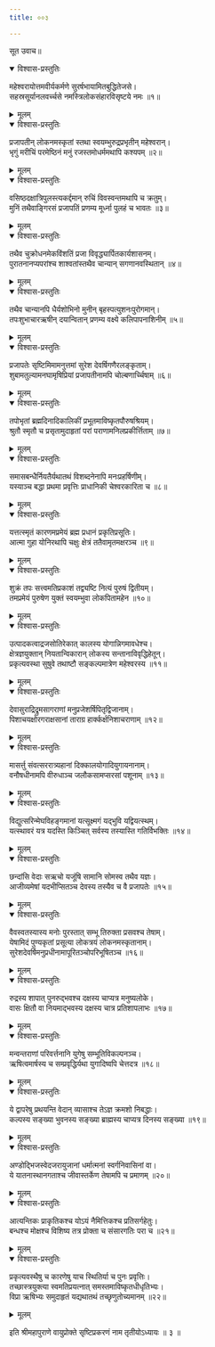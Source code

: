 ```yaml
---
title: ००३

---
```

सूत उवाच॥


<details open><summary>विश्वास-प्रस्तुतिः</summary>

महेश्वरायोत्तमवीर्यकर्मणे सुरर्षभायामितबुद्धितेजसे।  
सहस्रसूर्यानलवर्च्चसे नमस्त्रिलोकसंहारविसृष्टये नमः ॥१॥
</details>

<details><summary>मूलम्</summary>

महेश्वरायोत्तमवीर्यकर्मणे सुरर्षभायामितबुद्धितेजसे।  
सहस्रसूर्यानलवर्च्चसे नमस्त्रिलोकसंहारविसृष्टये नमः ॥१॥
</details>


<details open><summary>विश्वास-प्रस्तुतिः</summary>

प्रजापतीन् लोकनमस्कृतां स्तथा स्वयम्भुरुद्रप्रभृतीन् महेश्वरान्।  
भृगुं मरीचिं परमेष्ठिनं मनुं रजस्तमोधर्ममथापि कश्यपम् ॥२॥
</details>

<details><summary>मूलम्</summary>

प्रजापतीन् लोकनमस्कृतां स्तथा स्वयम्भुरुद्रप्रभृतीन् महेश्वरान्।  
भृगुं मरीचिं परमेष्ठिनं मनुं रजस्तमोधर्ममथापि कश्यपम् ॥२॥
</details>


<details open><summary>विश्वास-प्रस्तुतिः</summary>

वसिष्ठदक्षात्रिपुलस्त्यकर्द्दमान् रुचिं विवस्वन्तमथापि च क्रतुम्।  
मुनिं तथैवाङ्गिरसं प्रजापतिं प्रणम्य मूर्ध्ना पुलहं च भावतः ॥३॥
</details>

<details><summary>मूलम्</summary>

वसिष्ठदक्षात्रिपुलस्त्यकर्द्दमान् रुचिं विवस्वन्तमथापि च क्रतुम्।  
मुनिं तथैवाङ्गिरसं प्रजापतिं प्रणम्य मूर्ध्ना पुलहं च भावतः ॥३॥
</details>


<details open><summary>विश्वास-प्रस्तुतिः</summary>

तथैव चुक्रोधनमेकविंशतिं प्रजा विवृद्ध्यार्पितकार्यशासनम्।  
पुरातनानप्यपरांश्च शाश्वतांस्तथैव चान्यान् सगणानवस्थितान् ॥४॥
</details>

<details><summary>मूलम्</summary>

तथैव चुक्रोधनमेकविंशतिं प्रजा विवृद्ध्यार्पितकार्यशासनम्।  
पुरातनानप्यपरांश्च शाश्वतांस्तथैव चान्यान् सगणानवस्थितान् ॥४॥
</details>


<details open><summary>विश्वास-प्रस्तुतिः</summary>

तथैव चान्यानपि धैर्यशोभिनो मुनीन् बृहस्पत्युशनःपुरोगमान्।  
तपःशुभाचारऋषीन् दयान्वितान् प्रणम्य वक्ष्ये कलिपापनाशिनीम् ॥५॥
</details>

<details><summary>मूलम्</summary>

तथैव चान्यानपि धैर्यशोभिनो मुनीन् बृहस्पत्युशनःपुरोगमान्।  
तपःशुभाचारऋषीन् दयान्वितान् प्रणम्य वक्ष्ये कलिपापनाशिनीम् ॥५॥
</details>


<details open><summary>विश्वास-प्रस्तुतिः</summary>

प्रजापतेः सृष्टिमिमामनुत्तमां सुरेश देवर्षिगणैरलङ्कृताम्।  
शुबामतुल्यामनघामृषिप्रियां प्रजापतीनामपि चोल्बणार्च्चिषाम् ॥६॥
</details>

<details><summary>मूलम्</summary>

प्रजापतेः सृष्टिमिमामनुत्तमां सुरेश देवर्षिगणैरलङ्कृताम्।  
शुबामतुल्यामनघामृषिप्रियां प्रजापतीनामपि चोल्बणार्च्चिषाम् ॥६॥
</details>


<details open><summary>विश्वास-प्रस्तुतिः</summary>

तपोभृतां ब्रह्मदिनादिकालिकीं प्रभूतमाविष्कृतपौरुषश्रियम्।  
श्रुतौ स्मृतौ च प्रसृतामुदाहृतां परां पराणामनिलप्रकीर्त्तिताम् ॥७॥
</details>

<details><summary>मूलम्</summary>

तपोभृतां ब्रह्मदिनादिकालिकीं प्रभूतमाविष्कृतपौरुषश्रियम्।  
श्रुतौ स्मृतौ च प्रसृतामुदाहृतां परां पराणामनिलप्रकीर्त्तिताम् ॥७॥
</details>


<details open><summary>विश्वास-प्रस्तुतिः</summary>

समासबन्धैर्नियतैर्यथातथं विशब्दनेनापि मनःप्रहर्षिणीम्।  
यस्याञ्च बद्धा प्रथमा प्रवृत्तिः प्राधानिकी चेश्वरकारिता च ॥८॥
</details>

<details><summary>मूलम्</summary>

समासबन्धैर्नियतैर्यथातथं विशब्दनेनापि मनःप्रहर्षिणीम्।  
यस्याञ्च बद्धा प्रथमा प्रवृत्तिः प्राधानिकी चेश्वरकारिता च ॥८॥
</details>


<details open><summary>विश्वास-प्रस्तुतिः</summary>

यत्तत्स्मृतं कारणमप्रमेयं ब्रह्म प्रधानं प्रकृतिप्रसूतिः।  
आत्मा गुहा योनिरथापि चक्षुः क्षेत्रं ततैवामृतमक्षरञ्च ॥९॥
</details>

<details><summary>मूलम्</summary>

यत्तत्स्मृतं कारणमप्रमेयं ब्रह्म प्रधानं प्रकृतिप्रसूतिः।  
आत्मा गुहा योनिरथापि चक्षुः क्षेत्रं ततैवामृतमक्षरञ्च ॥९॥
</details>


<details open><summary>विश्वास-प्रस्तुतिः</summary>

शुक्रं तपः सत्त्वमतिप्रकाशं तद्व्यष्टि नित्यं पुरुषं द्वितीयम्।  
तमप्रमेयं पुरुषेण युक्तं स्वयम्भुवा लोकपितामहेन ॥१०॥
</details>

<details><summary>मूलम्</summary>

शुक्रं तपः सत्त्वमतिप्रकाशं तद्व्यष्टि नित्यं पुरुषं द्वितीयम्।  
तमप्रमेयं पुरुषेण युक्तं स्वयम्भुवा लोकपितामहेन ॥१०॥
</details>


<details open><summary>विश्वास-प्रस्तुतिः</summary>

उत्पादकत्वाद्रजसोतिरेकात् कालस्य योगान्निगमावधेश्च।  
क्षेत्रज्ञयुक्तान् नियतान्विकारान् लोकस्य सन्तानाविवृद्धिहेतून्।  
प्रकृत्यवस्था सुषुवे तथाष्टौ सङ्कल्पमात्रेण महेश्वरस्य ॥११॥
</details>

<details><summary>मूलम्</summary>

उत्पादकत्वाद्रजसोतिरेकात् कालस्य योगान्निगमावधेश्च।  
क्षेत्रज्ञयुक्तान् नियतान्विकारान् लोकस्य सन्तानाविवृद्धिहेतून्।  
प्रकृत्यवस्था सुषुवे तथाष्टौ सङ्कल्पमात्रेण महेश्वरस्य ॥११॥
</details>


<details open><summary>विश्वास-प्रस्तुतिः</summary>

देवासुराद्रिद्रुमसागराणां मनुप्रजेशर्षिपितृद्विजानाम्।  
पिशाचयक्षोरगराक्षसानां ताराग्र हार्क्कर्क्षनिशाचराणाम् ॥१२॥
</details>

<details><summary>मूलम्</summary>

देवासुराद्रिद्रुमसागराणां मनुप्रजेशर्षिपितृद्विजानाम्।  
पिशाचयक्षोरगराक्षसानां ताराग्र हार्क्कर्क्षनिशाचराणाम् ॥१२॥
</details>


<details open><summary>विश्वास-प्रस्तुतिः</summary>

मासर्त्तु संवत्सररात्र्यहानां दिक्कालयोगादियुगायनानाम्।  
वनौषधीनामपि वीरुधाञ्च जलौकसामप्सरसां पशूनाम् ॥१३॥
</details>

<details><summary>मूलम्</summary>

मासर्त्तु संवत्सररात्र्यहानां दिक्कालयोगादियुगायनानाम्।  
वनौषधीनामपि वीरुधाञ्च जलौकसामप्सरसां पशूनाम् ॥१३॥
</details>


<details open><summary>विश्वास-प्रस्तुतिः</summary>

विद्युत्सरिन्मेघविहङ्गमानां यत्सूक्ष्मगं यद्भुवि यद्वियत्स्थम्।  
यत्स्थावरं यत्र यदस्ति किञ्चित् सर्वस्य तस्यास्ति गतिर्विभक्तिः ॥१४॥
</details>

<details><summary>मूलम्</summary>

विद्युत्सरिन्मेघविहङ्गमानां यत्सूक्ष्मगं यद्भुवि यद्वियत्स्थम्।  
यत्स्थावरं यत्र यदस्ति किञ्चित् सर्वस्य तस्यास्ति गतिर्विभक्तिः ॥१४॥
</details>


<details open><summary>विश्वास-प्रस्तुतिः</summary>

छन्दांसि वेदाः सऋचो यजूंषि सामानि सोमस्व तथैव यज्ञः।  
आजीव्यमेषां यदभीप्सितञ्च देवस्य तस्यैव च वै प्रजापतेः ॥१५॥
</details>

<details><summary>मूलम्</summary>

छन्दांसि वेदाः सऋचो यजूंषि सामानि सोमस्व तथैव यज्ञः।  
आजीव्यमेषां यदभीप्सितञ्च देवस्य तस्यैव च वै प्रजापतेः ॥१५॥
</details>


<details open><summary>विश्वास-प्रस्तुतिः</summary>

वैवस्वतस्यास्य मनोः पुरस्तात् सम्भू तिरुक्ता प्रसवश्च तेषाम्।  
येषामिदं पुण्यकृतां प्रसूत्या लोकत्रयं लोकनमस्कृतानाम्।  
सुरेशदेवर्षिमनुप्रधीनामापूरितञ्चोपरिभूषितञ्च ॥१६॥
</details>

<details><summary>मूलम्</summary>

वैवस्वतस्यास्य मनोः पुरस्तात् सम्भू तिरुक्ता प्रसवश्च तेषाम्।  
येषामिदं पुण्यकृतां प्रसूत्या लोकत्रयं लोकनमस्कृतानाम्।  
सुरेशदेवर्षिमनुप्रधीनामापूरितञ्चोपरिभूषितञ्च ॥१६॥
</details>


<details open><summary>विश्वास-प्रस्तुतिः</summary>

रुद्रस्य शापात् पुनरुद्भवश्च दक्षस्य चाप्यत्र मनुष्यलोके।  
वासः क्षितौ वा नियमाद्भवस्य दक्षस्य चात्र प्रतिशापलाभः ॥१७॥
</details>

<details><summary>मूलम्</summary>

रुद्रस्य शापात् पुनरुद्भवश्च दक्षस्य चाप्यत्र मनुष्यलोके।  
वासः क्षितौ वा नियमाद्भवस्य दक्षस्य चात्र प्रतिशापलाभः ॥१७॥
</details>


<details open><summary>विश्वास-प्रस्तुतिः</summary>

मन्वन्तराणां परिवर्त्तनानि युगेषु सम्भूतिविकल्पनञ्च।  
ऋषित्वमार्षस्य च सम्प्रवृद्धिर्यथा युगादिष्वपि चेत्तदत्र ॥१८॥
</details>

<details><summary>मूलम्</summary>

मन्वन्तराणां परिवर्त्तनानि युगेषु सम्भूतिविकल्पनञ्च।  
ऋषित्वमार्षस्य च सम्प्रवृद्धिर्यथा युगादिष्वपि चेत्तदत्र ॥१८॥
</details>


<details open><summary>विश्वास-प्रस्तुतिः</summary>

ये द्वापरेषु प्रथयन्ति वेदान् व्यासाश्च तेऽज्ञ क्रमशो निबद्धाः।  
कल्पस्य सङ्ख्या भुवनस्य सङ्ख्या ब्राह्मस्य चाप्यत्र दिनस्य सङ्ख्या ॥१९॥
</details>

<details><summary>मूलम्</summary>

ये द्वापरेषु प्रथयन्ति वेदान् व्यासाश्च तेऽज्ञ क्रमशो निबद्धाः।  
कल्पस्य सङ्ख्या भुवनस्य सङ्ख्या ब्राह्मस्य चाप्यत्र दिनस्य सङ्ख्या ॥१९॥
</details>


<details open><summary>विश्वास-प्रस्तुतिः</summary>

अण्डोद्भिजस्वेदजरायुजानां धर्मात्मनां स्वर्गनिवासिनां वा।  
ये यातनास्थानगताश्च जीवास्तर्केण तेषामपि च प्रमाणम् ॥२०॥
</details>

<details><summary>मूलम्</summary>

अण्डोद्भिजस्वेदजरायुजानां धर्मात्मनां स्वर्गनिवासिनां वा।  
ये यातनास्थानगताश्च जीवास्तर्केण तेषामपि च प्रमाणम् ॥२०॥
</details>


<details open><summary>विश्वास-प्रस्तुतिः</summary>

आत्यन्तिकः प्राकृतिकश्च योऽयं नैमित्तिकश्च प्रतिसर्गहेतुः।  
बन्धश्च मोक्षश्च विशिष्य तत्र प्रोक्ता च संसारगतिः परा च ॥२१॥
</details>

<details><summary>मूलम्</summary>

आत्यन्तिकः प्राकृतिकश्च योऽयं नैमित्तिकश्च प्रतिसर्गहेतुः।  
बन्धश्च मोक्षश्च विशिष्य तत्र प्रोक्ता च संसारगतिः परा च ॥२१॥
</details>


<details open><summary>विश्वास-प्रस्तुतिः</summary>

प्रकृत्यवस्थैषु च कारणेषु याच स्थितिर्या च पुनः प्रवृत्तिः।  
तच्छास्त्रयुक्त्या स्वमतिप्रयत्नात् समस्तमाविष्कृतधीधृतिभ्यः।  
विप्रा ऋषिभ्यः समुदाहृतं यद्यथातथं तच्छृणुतोच्यमानम् ॥२२॥
</details>

<details><summary>मूलम्</summary>

प्रकृत्यवस्थैषु च कारणेषु याच स्थितिर्या च पुनः प्रवृत्तिः।  
तच्छास्त्रयुक्त्या स्वमतिप्रयत्नात् समस्तमाविष्कृतधीधृतिभ्यः।  
विप्रा ऋषिभ्यः समुदाहृतं यद्यथातथं तच्छृणुतोच्यमानम् ॥२२॥
</details>

इति श्रीमहापुराणे वायुप्रोक्ते सृष्टिप्रकरणं नाम तृतीयोऽध्यायः ॥ ३ ॥